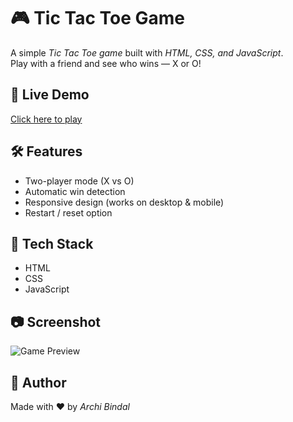 # 🎮 Tic Tac Toe Game

A simple *Tic Tac Toe game* built with *HTML, CSS, and JavaScript*.  
Play with a friend and see who wins — X or O!

## 🚀 Live Demo
[Click here to play](https://codewitharchi.github.io/Tic-Tac-Toe/)

## 🛠 Features
- Two-player mode (X vs O)
- Automatic win detection
- Responsive design (works on desktop & mobile)
- Restart / reset option

## 📂 Tech Stack
- HTML
- CSS
- JavaScript

## 📷 Screenshot
![Game Preview](https://codewitharchi.github.io/Tic-Tac-Toe/blob/main/screenshot.png?raw=true)

## 🙌 Author
Made with ❤ by *Archi Bindal*

